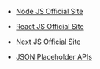- [Node JS Official Site](https://nodejs.org/en)

- [React JS Official Site](https://react.dev/)

- [Next JS Official Site](https://nextjs.org/)

- [JSON Placeholder APIs](https://jsonplaceholder.typicode.com/)